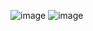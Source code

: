 ![image](https://github.com/user-attachments/assets/deac69bd-83e4-42cc-8c87-7cc38a372e5b)
![image](https://github.com/user-attachments/assets/d8a43400-956e-4600-867a-fc097e0837f8)
